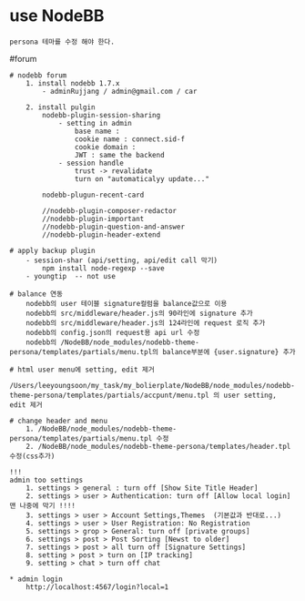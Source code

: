 # use NodeBB

    persona 테마를 수정 해야 한다.

#forum

    # nodebb forum  
        1. install nodebb 1.7.x
            - adminRujjang / admin@gmail.com / car 

        2. install pulgin  
            nodebb-plugin-session-sharing  
                - setting in admin
                    base name :
                    cookie name : connect.sid-f
                    cookie domain :
                    JWT : same the backend
                - session handle
                    trust -> revalidate
                    turn on "automaticalyy update..."

            nodebb-plugun-recent-card

            //nodebb-plugin-composer-redactor  
            //nodebb-plugin-important  
            //nodebb-plugin-question-and-answer  
            //nodebb-plugin-header-extend

    # apply backup plugin 
        - session-shar (api/setting, api/edit call 막기)
            npm install node-regexp --save
        - youngtip  -- not use

    # balance 연동
        nodebb의 user 테이블 signature컬럼을 balance값으로 이용
        nodebb의 src/middleware/header.js의 90라인에 signature 추가
        nodebb의 src/middleware/header.js의 124라인에 request 로직 추가
        nodebb의 config.json의 request용 api url 수정
        nodebb의 /NodeBB/node_modules/nodebb-theme-persona/templates/partials/menu.tpl의 balance부분에 {user.signature} 추가

    # html user menu에 setting, edit 제거
        /Users/leeyoungsoon/my_task/my_bolierplate/NodeBB/node_modules/nodebb-theme-persona/templates/partials/accpunt/menu.tpl 의 user setting, edit 제거

    # change header and menu
        1. /NodeBB/node_modules/nodebb-theme-persona/templates/partials/menu.tpl 수정
        2. /NodeBB/node_modules/nodebb-theme-persona/templates/header.tpl 수정(css추가)

    !!!
    admin too settings
        1. settings > general : turn off [Show Site Title Header]
        2. settings > user > Authentication: turn off [Allow local login] 맨 나중에 막기 !!!!
        3. settings > user > Account Settings,Themes  (기본값과 반대로...)
        4. settings > user > User Registration: No Registration
        5. settings > grop > General: turn off [private groups]
        6. settings > post > Post Sorting [Newst to older]
        7. settings > post > all turn off [Signature Settings]
        8. setting > post > turn on [IP tracking]
        9. setting > chat > turn off chat

    * admin login
        http://localhost:4567/login?local=1